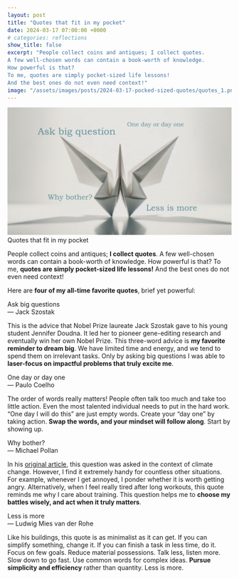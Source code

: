 ```yaml
---
layout: post
title: "Quotes that fit in my pocket"
date: 2024-03-17 07:00:00 +0000
# categories: reflections
show_title: false
excerpt: "People collect coins and antiques; I collect quotes.
A few well-chosen words can contain a book-worth of knowledge. 
How powerful is that? 
To me, quotes are simply pocket-sized life lessons! 
And the best ones do not even need context!"
image: "/assets/images/posts/2024-03-17-pocked-sized-quotes/quotes_1.png"
---
```

<div class="cover-image">
  <div class="image-container">
    <img src="/assets/images/posts/2024-03-17-pocked-sized-quotes/quotes_1.png" alt="Quotes that fit in my pocket">
  </div>
  <div class="image-text"> <!-- Custom color here -->
    <div class="main-title"> Quotes that fit in my pocket</div>
  </div>
</div>

People collect coins and antiques; **I collect quotes**.
A few well-chosen words can contain a book-worth of knowledge. 
How powerful is that? 
To me, **quotes are simply pocket-sized life lessons!** 
And the best ones do not even need context!

Here are **four of my all-time favorite quotes**, brief yet powerful:

<div class="quote-container">
  <div class="quote">
    Ask big questions
  </div>
  <div class="quote-author">
    — Jack Szostak
  </div>
</div>

This is the advice that Nobel Prize laureate Jack Szostak gave to his young student Jennifer Doudna.
It led her to pioneer gene-editing research and eventually win her own Nobel Prize.
This three-word advice is **my favorite reminder to dream big**.
We have limited time and energy, and we tend to spend them on irrelevant tasks.
Only by asking big questions I was able to **laser-focus on impactful problems that truly excite me**.

<div class="quote-container">
  <div class="quote">
    One day or day one
  </div>
  <div class="quote-author">
    — Paulo Coelho
  </div>
</div>

The order of words really matters!
People often talk too much and take too little action.
Even the most talented individual needs to put in the hard work.
“One day I will do this” are just empty words.
Create your “day one” by taking action.
**Swap the words, and your mindset will follow along**.
Start by showing up.

<div class="quote-container">
  <div class="quote">
    Why bother?
  </div>
  <div class="quote-author">
    — Michael Pollan
  </div>
</div>

In his [original article](https://michaelpollan.com/articles-archive/why-bother/), this question was asked in the context of climate change. 
However, I find it extremely handy for countless other situations. 
For example, whenever I get annoyed, I ponder whether it is worth getting angry. 
Alternatively, when I feel really tired after long workouts, this quote reminds me why I care about training. 
This question helps me to **choose my battles wisely, and act when it truly matters**.

<div class="quote-container">
  <div class="quote">
    Less is more
  </div>
  <div class="quote-author">
    — Ludwig Mies van der Rohe
  </div>
</div>

Like his buildings, this quote is as minimalist as it can get.
If you can simplify something, change it.
If you can finish a task in less time, do it.
Focus on few goals.
Reduce material possessions.
Talk less, listen more.
Slow down to go fast.
Use common words for complex ideas.
**Pursue simplicity and efficiency** rather than quantity.
Less is more.